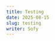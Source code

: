 ```yaml
---
title: Testing
date: 2025-08-15
slug: testing
writer: Sofy
---
```


<evideo id="https://chicken-engine.github.io/website/images/testin.mp4"></evideo>